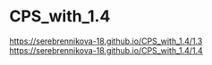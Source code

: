 # CPS_with_1.4
https://serebrennikova-18.github.io/CPS_with_1.4/1.3
https://serebrennikova-18.github.io/CPS_with_1.4/1.4
